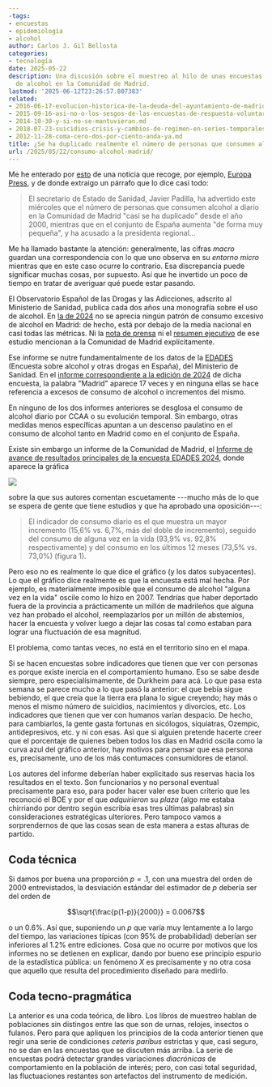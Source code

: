 ```yaml
---
-tags:
- encuestas
- epidemiología
- alcohol
author: Carlos J. Gil Bellosta
categories:
- tecnología
date: 2025-05-22
description: Una discusión sobre el muestreo al hilo de unas encuestas sobre consumo
  de alcohol en la Comunidad de Madrid.
lastmod: '2025-06-12T23:26:57.807383'
related:
- 2016-06-17-evolucion-historica-de-la-deuda-del-ayuntamiento-de-madrid.md
- 2015-09-16-asi-no-o-los-sesgos-de-las-encuestas-de-respuesta-voluntaria.md
- 2014-10-30-y-si-no-se-mantuvieran.md
- 2018-07-23-suicidios-crisis-y-cambios-de-regimen-en-series-temporales.md
- 2012-11-28-coma-cero-dos-por-ciento-anda-ya.md
title: ¿Se ha duplicado realmente el número de personas que consumen alcohol a diario en la provincia de Madrid?
url: /2025/05/22/consumo-alcohol-madrid/
---
```


Me he enterado por
[esto](https://derechomercantilespana.blogspot.com/2025/06/madrid-es-la-capital-universitaria-de.html)
de una noticia que recoge, por ejemplo, [Europa Press](https://www.europapress.es/madrid/noticia-ministerio-sanidad-alerta-aumento-consumo-alcohol-madrid-ayuso-hace-poco-menos-delegada-comercial-20250611143450.html),
y de donde extraigo un párrafo que lo dice casi todo:

> El secretario de Estado de Sanidad, Javier Padilla, ha advertido este miércoles que el número de personas que consumen alcohol a diario en la Comunidad de Madrid "casi se ha duplicado" desde el año 2000, mientras que en el conjunto de España aumenta "de forma muy pequeña", y ha acusado a la presidenta regional...

Me ha llamado bastante la atención: generalmente, las cifras _macro_ guardan una correspondencia con lo que uno observa en su _entorno micro_ mientras que en este caso ocurre lo contrario. Esa discrepancia puede significar muchas cosas, por supuesto. Así que he invertido un poco de tiempo en tratar de averiguar qué puede estar pasando.

El Observatorio Español de las Drogas y las Adicciones, adscrito al Ministerio de Sanidad, publica cada dos años una monografía sobre el uso de alcohol. En
[la de 2024](https://pnsd.sanidad.gob.es/profesionales/publicaciones/catalogo/catalogoPNSD/publicaciones/pdf/2024_OEDA_MonografiaAlcoholConsumoConsecuencias.pdf)
no se aprecia ningún patrón de consumo excesivo de alcohol en Madrid: de hecho, está por debajo de la media nacional en casi todas las métricas. Ni la [nota de prensa](https://pnsd.sanidad.gob.es/noticiasEventos/notas/2024/pdf/20240801_NP_SANIDAD_MonografiaAlcohol2024.pdf) ni el [resumen ejecutivo](https://pnsd.sanidad.gob.es/profesionales/publicaciones/catalogo/catalogoPNSD/publicaciones/pdf/2024_OEDA_MonografiaAlcoholConsumoConsecuencias_ResumenEjecutivo.pdf) de ese estudio mencionan a la Comunidad de Madrid explícitamente.

Ese informe se nutre fundamentalmente de los datos de la
[EDADES](https://pnsd.sanidad.gob.es/profesionales/sistemasInformacion/sistemaInformacion/encuestas_EDADES.htm)
(Encuesta sobre alcohol y otras drogas en España), del Ministerio de Sanidad. En el
[informe correspondiente a la edición de 2024](https://pnsd.sanidad.gob.es/profesionales/sistemasInformacion/sistemaInformacion/pdf/2024_Informe_EDADES.pdf)
de dicha encuesta, la palabra "Madrid" aparece 17 veces y en ninguna ellas se hace referencia a excesos de consumo de alcohol o incrementos del mismo.

En ninguno de los dos informes anteriores se desglosa el consumo de alcohol diario por CCAA o su evolución temporal. Sin embargo, otras medidas menos específicas apuntan a un descenso paulatino en el consumo de alcohol tanto en Madrid como en el conjunto de España.

Existe sin embargo un informe de la Comunidad de Madrid, el
[Informe de avance de resultados principales de la encuesta EDADES 2024](https://gestiona3.madrid.org/bvirtual/BVCM051478.pdf), donde aparece la gráfica

![](/wp-uploads/2025/evolucion-consumo-alcohol-madrid.png#center)

sobre la que sus autores comentan escuetamente ---mucho más de lo que se espera de gente que tiene estudios y que ha aprobado una oposición---:

> El indicador de consumo diario es el que muestra un mayor incremento (15,6% vs. 6,7%, más del doble de incremento), seguido del consumo de alguna vez en la vida (93,9% vs. 92,8% respectivamente) y del consumo en los últimos 12 meses (73,5% vs. 73,0%) (figura 1).

Pero eso no es realmente lo que dice el gráfico (y los datos subyacentes). Lo que el gráfico dice realmente es que la encuesta está mal hecha. Por ejemplo, es materialmente imposible que el consumo de alcohol "alguna vez en la vida" oscile como lo hizo en 2007. Tendrías que haber deportado fuera de la provincia a prácticamente un millón de madrileños que alguna vez han probado el alcohol, reemplazarlos por un millón de abstemios, hacer la encuesta y volver luego a dejar las cosas tal como estaban para lograr una fluctuación de esa magnitud.

El problema, como tantas veces, no está en el territorio sino en el mapa.

Si se hacen encuestas sobre indicadores que tienen que ver con personas es porque existe inercia en el comportamiento humano. Eso se sabe desde siempre, pero especialísimamente, de Durkheim para acá. Lo que pasa esta semana se parece mucho a lo que pasó la anterior: el que bebía sigue bebiendo, el que creía que la tierra era plana lo sigue creyendo; hay más o menos el mismo número de suicidios, nacimientos y divorcios, etc. Los indicadores que tienen que ver con humanos varían despacio. De hecho, para cambiarlos, la gente gasta fortunas en sicólogos, siquiatras, Ozempic, antidepresivos, etc. y ni con esas. Asì que si alguien pretende hacerte creer que el porcentaje de quienes beben todos los días en Madrid oscila como la curva azul del gráfico anterior, hay motivos para pensar que esa persona es, precisamente, uno de los más contumaces consumidores de etanol.

Los autores del informe deberían haber explicitado sus reservas hacia los resultados en el texto. Son funcionarios y no personal eventual precisamente para eso, para poder hacer valer ese buen criterio que les reconoció el BOE y por el que _adquirieron_ su _plaza_ (algo me estaba chirriando por dentro según escribía esas tres últimas palabras) sin consideraciones estratégicas ulteriores. Pero tampoco vamos a sorprendernos de que las cosas sean de esta manera a estas alturas de partido.

## Coda técnica

Si damos por buena una proporción $p = .1$, con una muestra del orden de 2000 entrevistados, la desviación estándar del estimador de $p$ debería ser del orden de

$$\sqrt{\frac{p(1-p)}{2000}} = 0.0067$$

o un 0.6%. Así que, suponiendo un $p$ que varía muy lentamente a lo largo del tiempo, las variaciones típicas (con 95% de probabilidad) deberían ser inferiores al 1.2% entre ediciones. Cosa que no ocurre por motivos que los informes no se detienen en explicar, dando por bueno ese principio espurio de la estadística pública: un fenómeno $X$ es precisamente y no otra cosa que aquello que resulta del procedimiento diseñado para medirlo.

## Coda tecno-pragmática

La anterior es una coda teórica, de libro. Los libros de muestreo hablan de poblaciones sin distingos entre las que son de urnas, relojes, insectos o fulanos. Pero para que apliquen los principios de la coda anterior tienen que regir una serie de condiciones _ceteris paribus_ estrictas y que, casi seguro, no se dan en las encuestas que se discuten más arriba. La serie de encuestas podrá detectar grandes variaciones _diacrónicas_ de comportamiento en la población de interés; pero, con casi total seguridad, las fluctuaciones restantes son artefactos del instrumento de medición.
